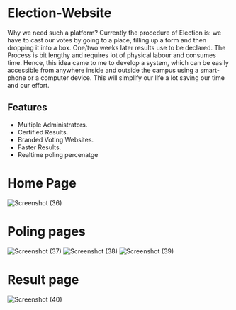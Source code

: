 # Election-Website


Why we need such a platform?
Currently the procedure of  Election is: we have to cast our votes by going to a place, filling up a form and then dropping it into a box. One/two weeks later results use to be declared. The Process is bit lengthy and requires lot of physical labour and consumes time. Hence, this idea came to me to develop a system, which can be easily accessible from anywhere inside and outside the campus using a smart-phone or a computer device. This will simplify our life a lot saving our time and our effort.

## Features 
- Multiple Administrators.
- Certified Results.
- Branded Voting Websites.
- Faster Results.
- Realtime poling percenatge

# Home Page
![Screenshot (36)](https://user-images.githubusercontent.com/44340196/134802518-28e51ffc-5174-4cf4-9bca-4ba041c00aed.png)

# Poling pages
![Screenshot (37)](https://user-images.githubusercontent.com/44340196/134802521-1bb69aaa-a801-4746-9f74-698a394ed9c3.png)
![Screenshot (38)](https://user-images.githubusercontent.com/44340196/134802524-292b5cee-73c7-456c-b4da-2118c514614d.png)
![Screenshot (39)](https://user-images.githubusercontent.com/44340196/134802525-ca46bf76-5058-4476-ba99-3d5a1b3d5f3b.png)

# Result page
![Screenshot (40)](https://user-images.githubusercontent.com/44340196/134802528-f87ebb3f-b17f-414e-bb48-469a4963143a.png)
